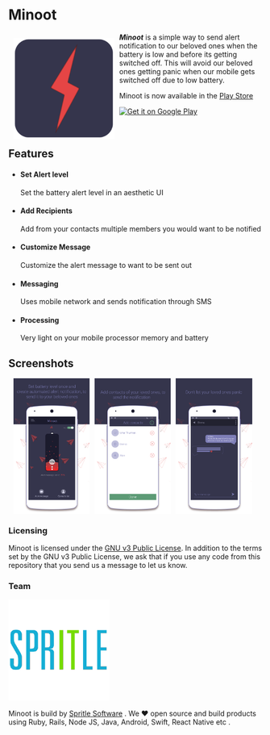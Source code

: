 # Minoot
<img src="./minoot_icon.png" align="left" width="200" hspace="10" vspace="10">
<b><i>Minoot</i></b>        is a simple way to send alert notification to our beloved ones when the battery is low and before its getting switched off. This will avoid our beloved ones getting panic when our mobile gets switched off due to low battery.       

   Minoot is now available in the [Play Store](https://play.google.com/store/apps/details?id=com.spritle.batteryapp) 

<div style="display:flex;" >
<a href="https://play.google.com/store/apps/details?id=com.spritle.batteryapp">
    <img alt="Get it on Google Play"
        height="80"
        src="https://play.google.com/intl/en_us/badges/images/generic/en_badge_web_generic.png" />
</a>
</div>
</br></br>

## Features    


* #### Set Alert level
  Set the battery alert level in an aesthetic UI     

* #### Add Recipients      
  Add from your contacts multiple members you would want to be notified      

* #### Customize Message      
  Customize the alert message to want to be sent out    

* #### Messaging     
  Uses mobile network and sends notification through SMS      

* #### Processing    
  Very light on your mobile processor memory and battery      


## Screenshots
<div style="display:flex;" >
<img style="margin-left:10px;" src="screens/screen1.png" width="30%" >
<img style="margin-left:10px;" src="screens/screen2.png" width="30%" >
<img style="margin-left:10px;" src="screens/screen3.png" width="30%" >
</div>


### Licensing
Minoot is licensed under the [GNU v3 Public License](https://github.com/HoraApps/LeafPic/blob/master/LICENSE).
In addition to the terms set by the GNU v3 Public License, we ask that if you use any code from this repository that you send us a message to let us know.      

### Team   

<img src="./spritle_logo.png" width="200"><br/>    

Minoot is build by [Spritle Software](https://www.spritle.com/) . We ❤ open source and build products using Ruby, Rails, Node JS, Java, Android, Swift, React Native etc .

